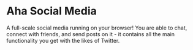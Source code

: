 # Aha Social Media

A full-scale social media running on your browser! You are able to chat, connect with friends, and send posts on it - it contains all the main functionality you get with the likes of Twitter.

